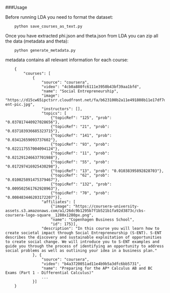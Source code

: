 ###Usage

Before running LDA you need to format the dataset:

		python save_courses_as_text.py

Once you have extracted phi.json and theta.json from LDA you can zip all the data (metadata and theta):

		python generate_metadata.py

metadata contains all relevant information for each course:

		{
			"courses": [
				{
					"source": "coursera", 
					"video": "4cb0a880fc6111e3950b43bf39aa1bfd", 
					"name": "Social Entrepreneurship", 
					"image": "https://d15cw65ipctsrr.cloudfront.net/fa/b623100b2a11e491808b11e17df7d4/S-ent-pic.jpg", 
					"instructors": [], 
					"topics": [
						{"topicRef": "125", "prob": "0.037817440927028656"}, 
						{"topicRef": "21", "prob": "0.037183936685323715"}, 
						{"topicRef": "141", "prob": "0.03412659093737602"}, 
						{"topicRef": "93", "prob": "0.022117557004094124"}, 
						{"topicRef": "11", "prob": "0.021291246637701988"}, 
						{"topicRef": "55", "prob": "0.017297416925430298"}, 
						{"topicRef": "13", "prob": "0.01038395892828703"}, 
						{"topicRef": "62", "prob": "0.010025891475379467"}, 
						{"topicRef": "132", "prob": "0.009502561762928963"}, 
						{"topicRef": "70", "prob": "0.008483446203172207"}], 
					"affiliates": [
						{"image": "https://coursera-university-assets.s3.amazonaws.com/a1/26dc9b1295b7f1b521b1fa92d3873c/cbs-coursera-logo-square__1280x1280px.png", 
						"name": "Copenhagen Business School", 
						"id": 175}], 
					"description": "In this course you will learn how to create societal impact through Social Entrepreneurship (S-ENT). S-ENT describes the discovery and sustainable exploitation of opportunities to create social change. We will introduce you to S-ENT examples and guide you through the process of identifying an opportunity to address social problems as well as outlining your idea in a business plan."
				}, {
					"source": "coursera", 
					"video": "b4a3720051ad11e4b9b5a3dfc6bb5731", 
					"name": "Preparing for the AP* Calculus AB and BC Exams (Part 1 - Differential Calculus)"
					...
				}]
		}

